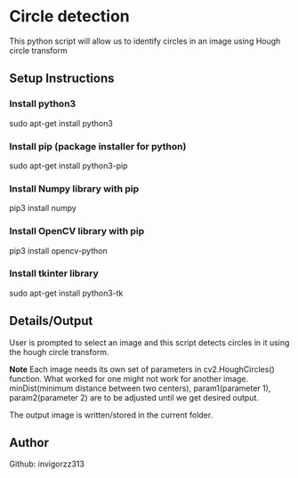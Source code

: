 # Circle detection
This python script will allow us to identify circles in an image using Hough circle transform

## Setup Instructions
### Install python3
sudo apt-get install python3
### Install pip (package installer for python)
sudo apt-get install python3-pip
### Install Numpy library with pip
pip3 install numpy
### Install OpenCV library with pip
pip3 install opencv-python
### Install tkinter library
sudo apt-get install python3-tk

## Details/Output
User is prompted to select an image and this script detects circles in it using the hough circle transform.  
 
**Note** Each image needs its own set of parameters in cv2.HoughCircles() function. What worked for one might not work for another image.  
minDist(minimum distance between two centers), param1(parameter 1), param2(parameter 2) are to be adjusted until we get desired output.

The output image is written/stored in the current folder.

## Author
Github: invigorzz313